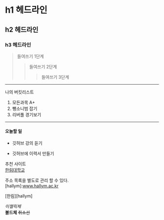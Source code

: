 # h1 헤드라인
## h2 헤드라인
### h3 헤드라인

> 들여쓰기 1단계
>> 들여쓰기 2단계
>>> 들여쓰기 3단계
------------------------------
나의 버킷리스트
1. 모든과목 A+
2. 뺑소니범 잡기
3. 리버풀 경기보기
******************************
#### 오늘할 일
* 깃허브 강의 듣기
+ 깃허브에 이력서 만들기

추천 사이트   
[한림대학교](www.hallym.ac.kr)

주소 목록을 별도로 관리 할 수 있다.   
[hallym]:www.hallym.ac.kr 


  
  [한림][hallym]


*이첼릭체*  
**볼드체**
~~취소선~~
